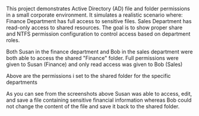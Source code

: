 This project demonstrates Active Directory (AD) file and folder permissions in a small corporate environment. It simulates a realistic scenario where:
Finance Department has full access to sensitive files.
Sales Department has read-only access to shared resources.
The goal is to show proper share and NTFS permission configuration to control access based on department roles.

Both Susan in the finance department and Bob in the sales department were both able to access the shared "Finance" folder. Full permissions were given to Susan (Finance) and only read access was given to Bob (Sales)

Above are the permissions i set to the shared folder for the specific departments

As you can see from the screenshots above Susan was able to access, edit, and save a file containing sensitive financial information whereas Bob could not change the content of the file and save it back to the shared folder. 
